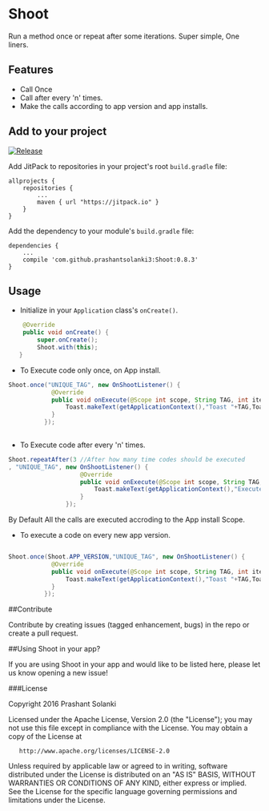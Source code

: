 # Shoot
Run a method once or repeat after some iterations. Super simple, One liners.

## Features

* Call Once
* Call after every 'n' times.
* Make the calls according to app version and app installs.

## Add to your project

[![Release](https://img.shields.io/github/release/prashantsolanki3/Shoot.svg?label=jitpack)](https://jitpack.io/#prashantsolanki3/Shoot)

Add JitPack to repositories in your project's root `build.gradle` file:

```Gradle
allprojects {
	repositories {
		...
		maven { url "https://jitpack.io" }
	}
}
```

Add the dependency to your module's `build.gradle` file:

```Gradle
dependencies {
	...
    compile 'com.github.prashantsolanki3:Shoot:0.8.3'
}
```

## Usage

* Initialize in your `Application` class's `onCreate()`.

```Java
    @Override
    public void onCreate() {
        super.onCreate();
        Shoot.with(this);
   }
```

* To Execute code only once, on App install.

```Java
Shoot.once("UNIQUE_TAG", new OnShootListener() {
            @Override
            public void onExecute(@Scope int scope, String TAG, int iterationCount) {
                Toast.makeText(getApplicationContext(),"Toast "+TAG,Toast.LENGTH_SHORT).show();
            }
          });
            
```

* To Execute code after every 'n' times.
```Java
Shoot.repeatAfter(3 //After how many time codes should be executed
, "UNIQUE_TAG", new OnShootListener() {
                    @Override
                    public void onExecute(@Scope int scope, String TAG, int iterationCount) {
                        Toast.makeText(getApplicationContext(),"Executed: "+TAG+" : "+ iterationCount,Toast.LENGTH_SHORT).show();
                    }
                });
````

By Default All the calls are executed accroding to the App install Scope.
* To execute a code on every new app version.
```Java

Shoot.once(Shoot.APP_VERSION,"UNIQUE_TAG", new OnShootListener() {
            @Override
            public void onExecute(@Scope int scope, String TAG, int iterationCount) {
                Toast.makeText(getApplicationContext(),"Toast "+TAG,Toast.LENGTH_SHORT).show();
            }
          });
```


##Contribute

Contribute by creating issues (tagged enhancement, bugs) in the repo or create a pull request.

##Using Shoot in your app? 

If you are using Shoot in your app and would like to be listed here, please let us know opening a new issue!

###License

Copyright 2016 Prashant Solanki

   Licensed under the Apache License, Version 2.0 (the "License");
   you may not use this file except in compliance with the License.
   You may obtain a copy of the License at

       http://www.apache.org/licenses/LICENSE-2.0

   Unless required by applicable law or agreed to in writing, software
   distributed under the License is distributed on an "AS IS" BASIS,
   WITHOUT WARRANTIES OR CONDITIONS OF ANY KIND, either express or implied.
   See the License for the specific language governing permissions and
   limitations under the License.
